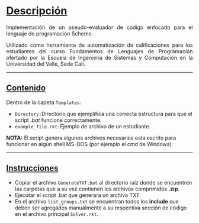 <div align="justify">

<h1><u> Descripción</u></h1>
Implementación de un pseudo-evaluador de código enfocado para el lenguaje de programación Scheme.  </br>

Utilizado como herramienta de automatización de calificaciones para los estudiantes del curso Fundamentos de Lenguajes de Programación ofertado por la Escuela de Ingeniería de Sistemas y Computación en la Universidad del Valle, Sede Cali.


</div>

---
<h2><u> Contenido</u></h2>

Dentro de la capeta `Templates:`

- `Directory:`Directorio que ejemplifica una correcta estructura para que el script *.bat* funcione correctamente.
- `example_file.rkt:`Ejemplo de archivo de un estudiante.


**NOTA:** El script genera algunos archivos necesarios esta escrito para funcionar en algún shell MS-DOS (por ejemplo el cmd de Windows).

---
<h2><u> Instrucciones</u></h2>

* Copiar el archivo `GenerateTXT.bat` al directorio raíz donde se encuentren las carpetas que a su vez contienen los archivos comprimidos **.zip**.
* Ejecutar el script .bat que generara un archivo TXT
* En el archivo `list_groups.txt` se encuentran todos los **include** que deben ser agregados manualmente a su respectiva sección de código en el archivo principal `Solver.rkt`.



